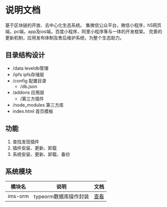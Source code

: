 # 说明文档

基于区块链的开放、去中心化生态系统。
集微信公众平台，微信小程序，h5网页端，pc端，app及ios端，百度小程序，阿里小程序等与一体的开发框架。
完善的更新机制，应用发布体制及售后维护系统，为整个生态助力。

## 目录结构设计

* /data leveldb管理
* /ipfs ipfs存储层
* /config 配置目录
    * /db.json
* /addons 应用层
    * /第三方插件
* /node_modules 第三方库
* index.html 首页模板

## 功能
1. 查找发现插件
2. 插件安装、更新、卸载
3. 系统安装、更新、卸载、备份


## 系统模块

| 模块名     | 说明             | 文档                       |
|---------|----------------|--------------------------|
| ims-orm | typeorm数据库操作封装 | [查看](./packages/ims-orm) |
